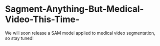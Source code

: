# Sagment-Anything-But-Medical-Video-This-Time-
We will soon release a SAM model applied to medical video segmentation, so stay tuned!
